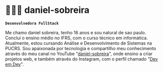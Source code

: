 # 👩🏻‍💻 daniel-sobreira

**`Desenvolvedora FullStack`**

Me chamo daniel sobreira, tenho 16 anos e sou natural de sao paulo. Concluí o ensino médio no IFRS, com o curso técnico em informática. Atualmente, estou cursando Análise e Desenvolvimento de Sistemas na PUCRS. Sou apaixonada por tecnologia e compartilho meu conhecimento através do meu canal no YouTube "[daniel-sobreira](https://www.youtube.com/@daniel-sobreira)", onde ensino a criar projetos web, e também através do Instagram, com o perfil chamado "[Dev em Dev](https://www.instagram.com/dev_em_dev/)".

